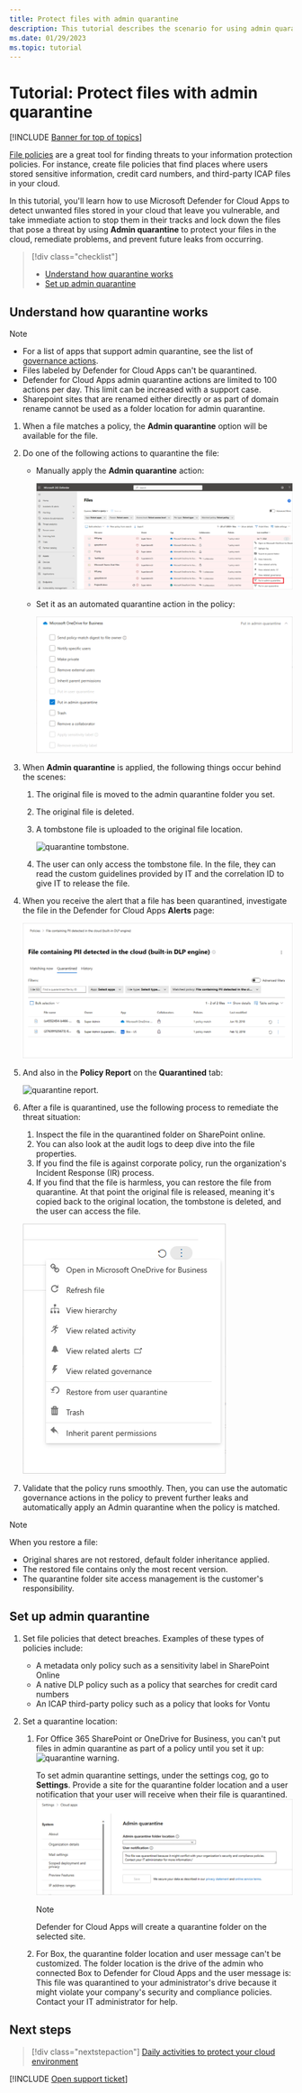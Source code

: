 ```yaml
---
title: Protect files with admin quarantine
description: This tutorial describes the scenario for using admin quarantine to control data breaches.
ms.date: 01/29/2023
ms.topic: tutorial
---
```


# Tutorial: Protect files with admin quarantine

[!INCLUDE [Banner for top of topics](includes/banner.md)]

[File policies](data-protection-policies.md) are a great tool for finding threats to your information protection policies. For instance, create file policies that find places where users stored sensitive information, credit card numbers, and third-party ICAP files in your cloud.

In this tutorial, you'll learn how to use Microsoft Defender for Cloud Apps to detect unwanted files stored in your cloud that leave you vulnerable, and take immediate action to stop them in their tracks and lock down the files that pose a threat by using **Admin quarantine** to protect your files in the cloud, remediate problems, and prevent future leaks from occurring.

> [!div class="checklist"]
>
> - [Understand how quarantine works](#understand-how-quarantine-works)
> - [Set up admin quarantine](#set-up-admin-quarantine)

## Understand how quarantine works

> [!NOTE]
> 
> - For a list of apps that support admin quarantine, see the list of [governance actions](governance-actions.md). 
> - Files labeled by Defender for Cloud Apps can't be quarantined.
> - Defender for Cloud Apps admin quarantine actions are limited to 100 actions per day. This limit can be increased with a support case.
> - Sharepoint sites that are renamed either directly or as part of domain rename cannot be used as a folder location for admin quarantine.


1. When a file matches a policy, the **Admin quarantine** option will be available for the file.

1. Do one of the following actions to quarantine the file:

    - Manually apply the **Admin quarantine** action:

        ![quarantine action.](media/quarantine-action.png)

    - Set it as an automated quarantine action in the policy:

        ![quarantine automatically.](media/quarantine-automated.png)

1. When **Admin quarantine** is applied, the following things occur behind the scenes:

    1. The original file is moved to the admin quarantine folder you set.
    1. The original file is deleted.
    1. A tombstone file is uploaded to the original file location.

        ![quarantine tombstone.](media/quarantine-tombstone.png)

    1. The user can only access the tombstone file. In the file, they can read the custom guidelines provided by IT and the correlation ID to give IT to release the file.

1. When you receive the alert that a file has been quarantined, investigate the file in the Defender for Cloud Apps **Alerts** page:

    ![quarantine alerts.](media/quarantine-alerts.png)

1. And also in the **Policy Report** on the **Quarantined** tab:

    ![quarantine report.](media/quarantine-report.png)

1. After a file is quarantined, use the following process to remediate the threat situation:

    1. Inspect the file in the quarantined folder on SharePoint online.
    1. You can also look at the audit logs to deep dive into the file properties.
    1. If you find the file is against corporate policy, run the organization's Incident Response (IR) process.
    1. If you find that the file is harmless, you can restore the file from quarantine. At that point the original file is released, meaning it's copied back to the original location, the tombstone is deleted, and the user can access the file.

      ![quarantine restore.](media/quarantine-restore.png)

1. Validate that the policy runs smoothly. Then, you can use the automatic governance actions in the policy to prevent further leaks and automatically apply an Admin quarantine when the policy is matched.

> [!NOTE]
> When you restore a file:
>
> - Original shares are not restored, default folder inheritance applied.
> - The restored file contains only the most recent version.
> - The quarantine folder site access management is the customer's responsibility.

## Set up admin quarantine

1. Set file policies that detect breaches. Examples of these types of policies include:

    - A metadata only policy such as a sensitivity label in SharePoint Online
    - A native DLP policy such as a policy that searches for credit card numbers
    - An ICAP third-party policy such as a policy that looks for Vontu

1. Set a quarantine location:
    1. For Office 365 SharePoint or OneDrive for Business, you can't put files in admin quarantine as part of a policy until you set it up:
        ![quarantine warning.](media/quarantine-warning.png)

        To set admin quarantine settings, under the settings cog, go to **Settings**. Provide a site for the quarantine folder location and a user notification that your user will receive when their file is quarantined.
        ![quarantine settings.](media/quarantine-settings.png)

        > [!NOTE]
        > Defender for Cloud Apps will create a quarantine folder on the selected site.

    1. For Box, the quarantine folder location and user message can't be customized. The folder location is the drive of the admin who connected Box to Defender for Cloud Apps and the user message is: This file was quarantined to your administrator's drive because it might violate your company's security and compliance policies. Contact your IT administrator for help.

## Next steps

> [!div class="nextstepaction"]
> [Daily activities to protect your cloud environment](daily-activities-to-protect-your-cloud-environment.md)

[!INCLUDE [Open support ticket](includes/support.md)]

